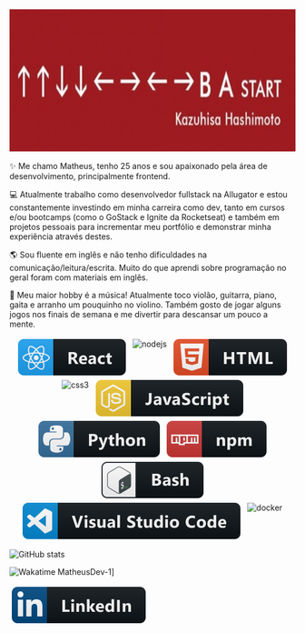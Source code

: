 
<img src="header.jpg" alt="drawing" height="250" width="1000"/>

✨ Me chamo Matheus, tenho 25 anos e sou apaixonado pela área de desenvolvimento, principalmente frontend.

💻 Atualmente trabalho como desenvolvedor fullstack na Allugator e estou constantemente investindo em minha carreira como dev, tanto em cursos e/ou bootcamps (como o GoStack e Ignite da Rocketseat) e também em projetos pessoais para incrementar meu portfólio e demonstrar minha experiência através destes.

🌎 Sou fluente em inglês e não tenho dificuldades na comunicação/leitura/escrita. Muito do que aprendi sobre programação no geral foram com materiais em inglês.

🎼 Meu maior hobby é a música! Atualmente toco violão, guitarra, piano, gaita e arranho um pouquinho no violino. Também gosto de jogar alguns jogos nos finais de semana e me divertir para descansar um pouco a mente.

<p align="center">
  <img src="https://raw.githubusercontent.com/8bithemant/8bithemant/master/svg/dev/frameworks/react.svg" alt="react" style="vertical-align:top; margin:4px">
  <img src="https://raw.githubusercontent.com/8bithemant/8bithemant/master/svg/dev/frameworks/nodejs.svg" alt="nodejs" style="vertical-align:top; margin:4px">
  <img src="https://raw.githubusercontent.com/8bithemant/8bithemant/master/svg/dev/languages/html.svg" alt="html" style="vertical-align:top; margin:4px">
  <img src="https://raw.githubusercontent.com/8bithemant/8bithemant/master/svg/dev/languages/css3.svg" alt="css3" style="vertical-align:top; margin:4px">
  <img src="https://raw.githubusercontent.com/8bithemant/8bithemant/master/svg/dev/languages/js.svg" alt="js" style="vertical-align:top; margin:4px">
  <img src="https://raw.githubusercontent.com/8bithemant/8bithemant/master/svg/dev/languages/python.svg" alt="python" style="vertical-align:top; margin:4px">
  <img src="https://raw.githubusercontent.com/8bithemant/8bithemant/master/svg/dev/services/npm.svg" alt="npm" style="vertical-align:top; margin:4px">
  <img src="https://raw.githubusercontent.com/8bithemant/8bithemant/master/svg/dev/tools/bash.svg" alt="bash" style="vertical-align:top; margin:4px">
  <img src="https://raw.githubusercontent.com/8bithemant/8bithemant/master/svg/dev/tools/visualstudio_code.svg" alt="vscode" style="vertical-align:top; margin:4px">
  <img src="https://raw.githubusercontent.com/8bithemant/8bithemant/master/svg/dev/tools/docker.svg" alt="docker" style="vertical-align:top; margin:4px">
</p>

![GitHub stats](https://github-readme-stats.vercel.app/api?username=matheusdev-1&show_icons=true&theme=dracula&count_private=true)
  
![Wakatime MatheusDev-1](https://github-readme-stats.vercel.app/api/wakatime?username=matheusdev1)]

<p align="left">
  <a href="https://www.linkedin.com/in/matheus-oliveira-da-hora-50b3598a/">
    <img src="https://raw.githubusercontent.com/8bithemant/8bithemant/master/svg/social/linkedin.svg" alt="linkedin" style="vertical-align:top; margin:4px">
  </a>
</p>
